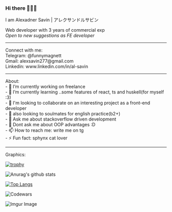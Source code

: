 ### Hi there 👋👋👋

I am Alexadner Savin | アレクサンドルサビン <br>





Web developer with 3 years of commercial exp <br>
*Open to new suggestions as FE developer*
<hr>
Connect with me:<br>
Telegram: @funnymagnett <br>
Gmail: alexsavin277@gmail.com <br>
Linkedin: www.linkedin.com/in/al-savin <br>
<hr>
About:<br>
- 🔭 I’m currently working on freelance<br>
- 🌱 I’m currently learning ..some features of react, ts and huskell(for myself :3)<br>
- 👯 I'm looking to collaborate on an interesting project as a front-end developer<br>
- 👯 also looking to soulmates for english practice(b2+)<br>
- 💬 Ask me about stackoverflow driven development <br>
- 💬 Dont ask me about OOP advantages  :D  <br>
- 📫 How to reach me: write me on tg<br>
- ⚡ Fun fact: sphynx cat lover <br>

<hr>
Graphics:
<br>



[![trophy](https://github-profile-trophy.vercel.app/?username=SashaSavin&column=3&margin-w=15&margin-h=15&theme=onedark)](https://github.com/ryo-ma/github-profile-trophy)


![Anurag's github stats](https://github-readme-stats.vercel.app/api?username=SashaSavin&show_icons=true&theme=radical)


[![Top Langs](https://github-readme-stats.vercel.app/api/top-langs/?username=SashaSavin&layout=compact&show_icons=true&theme=radical)](https://github.com/anuraghazra/github-readme-stats)

![Codewars](https://www.codewars.com/users/al-25/badges/large)

![Imgur Image](https://i.imgur.com/3k23b03.gif)



